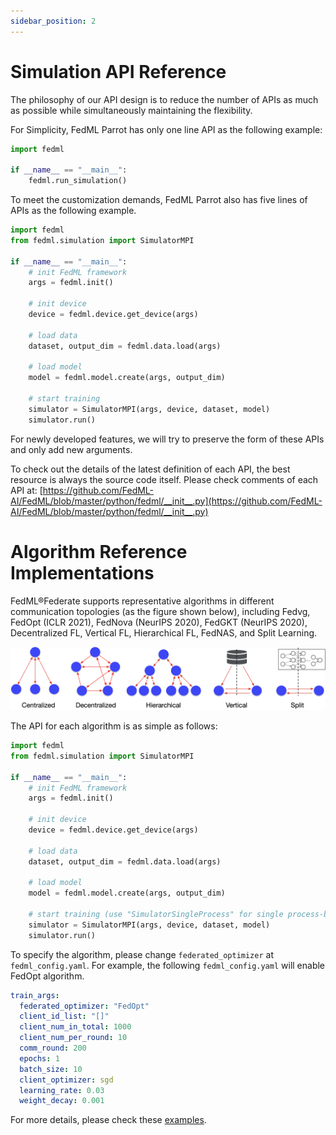 ```yaml
---
sidebar_position: 2
---
```


# Simulation API Reference


The philosophy of our API design is to reduce the number of APIs as much as possible while simultaneously maintaining the flexibility.

For Simplicity, FedML Parrot has only one line API as the following example:

```Python
import fedml

if __name__ == "__main__":
    fedml.run_simulation()
```

To meet the customization demands, FedML Parrot also has five lines of APIs as the following example.
```Python
import fedml
from fedml.simulation import SimulatorMPI

if __name__ == "__main__":
    # init FedML framework
    args = fedml.init()

    # init device
    device = fedml.device.get_device(args)

    # load data
    dataset, output_dim = fedml.data.load(args)

    # load model
    model = fedml.model.create(args, output_dim)

    # start training
    simulator = SimulatorMPI(args, device, dataset, model)
    simulator.run()
```



For newly developed features, we will try to preserve the form of these APIs and only add new arguments. 

To check out the details of the latest definition of each API, the best resource is always the source code itself. Please check comments of each API at:
[https://github.com/FedML-AI/FedML/blob/master/python/fedml/__init__.py](https://github.com/FedML-AI/FedML/blob/master/python/fedml/__init__.py)

# Algorithm Reference Implementations

FedML®Federate supports representative algorithms in different communication topologies (as the figure shown below), including Fedvg, FedOpt (ICLR 2021), FedNova (NeurIPS 2020), FedGKT (NeurIPS 2020), Decentralized FL, Vertical FL, Hierarchical FL, FedNAS, and Split Learning.


![./../_static/image/fedml-topology.png](./../_static/image/fedml-topology.png)

The API for each algorithm is as simple as follows:

```Python
import fedml
from fedml.simulation import SimulatorMPI

if __name__ == "__main__":
    # init FedML framework
    args = fedml.init()

    # init device
    device = fedml.device.get_device(args)

    # load data
    dataset, output_dim = fedml.data.load(args)

    # load model
    model = fedml.model.create(args, output_dim)

    # start training (use "SimulatorSingleProcess" for single process-based simulation)
    simulator = SimulatorMPI(args, device, dataset, model)
    simulator.run()
```

To specify the algorithm, please change `federated_optimizer` at `fedml_config.yaml`. For example, the following `fedml_config.yaml` will enable FedOpt algorithm.

```yaml
train_args:
  federated_optimizer: "FedOpt"
  client_id_list: "[]"
  client_num_in_total: 1000
  client_num_per_round: 10
  comm_round: 200
  epochs: 1
  batch_size: 10
  client_optimizer: sgd
  learning_rate: 0.03
  weight_decay: 0.001
```

For more details, please check these [examples](./examples/examples.md).


